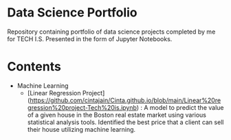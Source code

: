 # Data Science Portfolio
Repository containing portfolio of data science projects completed by me for TECH I.S. Presented in the form of Jupyter Notebooks.

# Contents
* Machine Learning
  * [Linear Regression Project] (https://github.com/cintajain/Cinta.github.io/blob/main/Linear%20regression%20project-Tech%20is.ipynb) : A model to predict the value of a given house in the Boston real estate market using various statistical analysis tools. Identified the best price that a client can sell their house utilizing machine learning.
